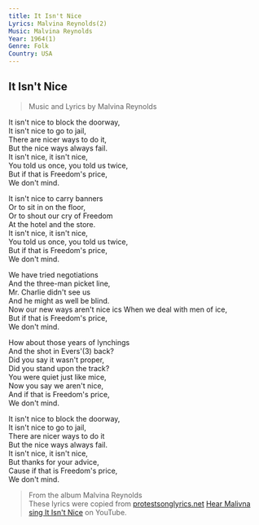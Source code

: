 ```yaml
---
title: It Isn't Nice
Lyrics: Malvina Reynolds(2)
Music: Malvina Reynolds
Year: 1964(1)
Genre: Folk
Country: USA
---
```

## It Isn't Nice

> Music and Lyrics by Malvina Reynolds

It isn't nice to block the doorway,  
It isn't nice to go to jail,  
There are nicer ways to do it,  
But the nice ways always fail.  
It isn't nice, it isn't nice,  
You told us once, you told us twice,  
But if that is Freedom's price,  
We don't mind.

It isn't nice to carry banners  
Or to sit in on the floor,  
Or to shout our cry of Freedom  
At the hotel and the store.  
It isn't nice, it isn't nice,  
You told us once, you told us twice,  
But if that is Freedom's price,  
We don't mind.

We have tried negotiations  
And the three-man picket line,  
Mr. Charlie didn't see us  
And he might as well be blind.  
Now our new ways aren't nice  ics
When we deal with men of ice,  
But if that is Freedom's price,  
We don't mind.

How about those years of lynchings  
And the shot in Evers'(3) back?  
Did you say it wasn't proper,  
Did you stand upon the track?  
You were quiet just like mice,  
Now you say we aren't nice,  
And if that is Freedom's price,  
We don't mind.

It isn't nice to block the doorway,  
It isn't nice to go to jail,  
There are nicer ways to do it  
But the nice ways always fail.  
It isn't nice, it isn't nice,  
But thanks for your advice,  
Cause if that is Freedom's price,  
We don't mind.

> From the album Malvina Reynolds  
> These lyrics were copied from [protestsonglyrics.net](http://www.protestsonglyrics.net/Community_Organizing_Songs/It-Isnt-Nice.phtml)
> [Hear Malivna sing It Isn't Nice](https://www.youtube.com/watch?v=UvC4xq32AX8) on YouTube.
